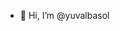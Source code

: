 - 👋 Hi, I’m @yuvalbasol

<!---
yuvalbasol/yuvalbasol is a ✨ special ✨ repository because its `README.md` (this file) appears on your GitHub profile.
You can click the Preview link to take a look at your changes.
--->

